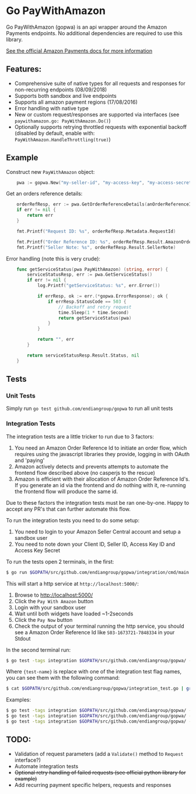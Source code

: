 # Go PayWithAmazon

Go PayWithAmazon (gopwa) is an api wrapper around the Amazon Payments endpoints. No additional dependencies are required to use this library.

[See the official Amazon Payments docs for more information](https://payments.amazon.co.uk/developer/documentation/lpwa/201909330)

## Features:
- Comprehensive suite of native types for all requests and responses for non-recurring endpoints (08/09/2018)
- Supports both sandbox and live endpoints
- Supports all amazon payment regions (17/08/2016)
- Error handling with native type
- New or custom request/responses are supported via interfaces (see `paywithamazon.go: PayWithAmazon.Do()`)
- Optionally supports retrying throttled requests with exponential backoff (disabled by default, enable with: `PayWithAmazon.HandleThrottling(true)`)

## Example

Construct new `PayWithAmazon` object:
```go
	pwa := gopwa.New("my-seller-id", "my-access-key", "my-access-secret", gopwa.UK, gopwa.Sandbox)
```

Get an orders reference details:
```go
	orderRefResp, err := pwa.GetOrderReferenceDetails(anOrderReferenceId, "")
	if err != nil {
		return err
	}

	fmt.Printf("Request ID: %s", orderRefResp.Metadata.RequestId)

	fmt.Printf("Order Reference ID: %s", orderRefResp.Result.AmazonOrderReferenceId)
	fmt.Printf("Seller Note: %s", orderRefResp.Result.SellerNote)
```

Error handling (note this is very crude):
```go
	func getServiceStatus(pwa PayWithAmazon) (string, error) {
		serviceStatusResp, err := pwa.GetServiceStatus()
		if err != nil {
			log.Printf("getServiceStatus: %s", err.Error())

			if errResp, ok := err.(*gopwa.ErrorResponse); ok {
				if errResp.StatusCode == 503 {
					// Backoff and retry request
					time.Sleep(1 * time.Second)
					return getServiceStatus(pwa)
				}
			}

			return "", err
		}

		return serviceStatusResp.Result.Status, nil
	}
```

## Tests

### Unit Tests

Simply run `go test github.com/endiangroup/gopwa` to run all unit tests

### Integration Tests

The integration tests are a little tricker to run due to 3 factors:

1. You need an Amazon Order Reference Id to initiate an order flow, which requires using the javascript libraries they provide, logging in with OAuth and 'paying'
2. Amazon actively detects and prevents attempts to automate the frontend flow described above (no casperjs to the rescue)
3. Amazon is efficient with their allocation of Amazon Order Reference Id's. If you generate an id via the frontend and do nothing with it, re-running the frontend flow will produce the same id.

Due to these factors the integration tests must be ran one-by-one. Happy to accept any PR's that can further automate this flow.

To run the integration tests you need to do some setup:

1. You need to login to your Amazon Seller Central account and setup a sandbox user
2. You need to note down your Client ID, Seller ID, Access Key ID and Access Key Secret

To run the tests open 2 terminals, in the first:

```bash
$ go run $GOPATH/src/github.com/endiangroup/gopwa/integration/cmd/main.go -client-id={Client ID} -seller-id={Seller ID}
```

This will start a http service at `http://localhost:5000/`:

1. Browse to [http://localhost:5000/](http://localhost:5000/)
2. Click the `Pay With Amazon` button
3. Login with your sandbox user
4. Wait until both widgets have loaded ~1-2seconds
5. Click the `Pay Now` button
6. Check the output of your terminal running the http service, you should see a Amazon Order Reference Id like `S03-1673721-7848334` in your Stdout

In the second terminal run:

```bash
$ go test -tags integration $GOPATH/src/github.com/endiangroup/gopwa/ -seller-id={Seller ID} -key-id={Access Key ID} -key-secret={Access Key Secret} -{test-name}={Amazon Order Reference ID}
```

Where `{test-name}` is replace with one of the integration test flag names, you can see them with the following command:

```bash
$ cat $GOPATH/src/github.com/endiangroup/gopwa/integration_test.go | grep 'flag\.String'
```

Examples:

```bash
$ go test -tags integration $GOPATH/src/github.com/endiangroup/gopwa/ -seller-id={Seller ID} -key-id={Access Key ID} -key-secret={Access Key Secret} -authorize={Amazon Order Reference ID}
$ go test -tags integration $GOPATH/src/github.com/endiangroup/gopwa/ -seller-id={Seller ID} -key-id={Access Key ID} -key-secret={Access Key Secret} -capture={Amazon Order Reference ID}
$ go test -tags integration $GOPATH/src/github.com/endiangroup/gopwa/ -seller-id={Seller ID} -key-id={Access Key ID} -key-secret={Access Key Secret} -close-order-reference={Amazon Order Reference ID}
```

## TODO:
- Validation of request parameters (add a `Validate()` method to `Request` interface?)
- Automate integration tests
- ~~Optional retry handling of failed requests (see official python library for example)~~
- Add recurring payment specific helpers, requests and responses
